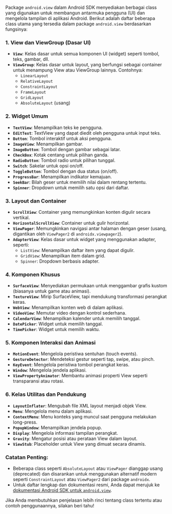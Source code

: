 Package `android.view` dalam Android SDK menyediakan berbagai class yang digunakan untuk membangun antarmuka pengguna (UI) dan mengelola tampilan di aplikasi Android. Berikut adalah daftar beberapa class utama yang tersedia dalam package `android.view` berdasarkan fungsinya:

### 1. **View dan ViewGroup (Dasar UI)**
- **`View`**: Kelas dasar untuk semua komponen UI (widget) seperti tombol, teks, gambar, dll.
- **`ViewGroup`**: Kelas dasar untuk layout, yang berfungsi sebagai container untuk menampung View atau ViewGroup lainnya. Contohnya:
  - `LinearLayout`
  - `RelativeLayout`
  - `ConstraintLayout`
  - `FrameLayout`
  - `GridLayout`
  - `AbsoluteLayout` (usang)

### 2. **Widget Umum**
- **`TextView`**: Menampilkan teks ke pengguna.
- **`EditText`**: TextView yang dapat diedit oleh pengguna untuk input teks.
- **`Button`**: Tombol interaktif untuk aksi pengguna.
- **`ImageView`**: Menampilkan gambar.
- **`ImageButton`**: Tombol dengan gambar sebagai latar.
- **`CheckBox`**: Kotak centang untuk pilihan ganda.
- **`RadioButton`**: Tombol radio untuk pilihan tunggal.
- **`Switch`**: Sakelar untuk opsi on/off.
- **`ToggleButton`**: Tombol dengan dua status (on/off).
- **`ProgressBar`**: Menampilkan indikator kemajuan.
- **`SeekBar`**: Bilah geser untuk memilih nilai dalam rentang tertentu.
- **`Spinner`**: Dropdown untuk memilih satu opsi dari daftar.

### 3. **Layout dan Container**
- **`ScrollView`**: Container yang memungkinkan konten digulir secara vertikal.
- **`HorizontalScrollView`**: Container untuk gulir horizontal.
- **`ViewPager`**: Memungkinkan navigasi antar halaman dengan geser (usang, digantikan oleh `ViewPager2` di `androidx.viewpager2`).
- **`AdapterView`**: Kelas dasar untuk widget yang menggunakan adapter, seperti:
  - `ListView`: Menampilkan daftar item yang dapat digulir.
  - `GridView`: Menampilkan item dalam grid.
  - `Spinner`: Dropdown berbasis adapter.

### 4. **Komponen Khusus**
- **`SurfaceView`**: Menyediakan permukaan untuk menggambar grafis kustom (biasanya untuk game atau animasi).
- **`TextureView`**: Mirip SurfaceView, tapi mendukung transformasi perangkat keras.
- **`WebView`**: Menampilkan konten web di dalam aplikasi.
- **`VideoView`**: Memutar video dengan kontrol sederhana.
- **`CalendarView`**: Menampilkan kalender untuk memilih tanggal.
- **`DatePicker`**: Widget untuk memilih tanggal.
- **`TimePicker`**: Widget untuk memilih waktu.

### 5. **Komponen Interaksi dan Animasi**
- **`MotionEvent`**: Mengelola peristiwa sentuhan (touch events).
- **`GestureDetector`**: Mendeteksi gestur seperti tap, swipe, atau pinch.
- **`KeyEvent`**: Mengelola peristiwa tombol perangkat keras.
- **`Window`**: Mengelola jendela aplikasi.
- **`ViewPropertyAnimator`**: Membantu animasi properti View seperti transparansi atau rotasi.

### 6. **Kelas Utilitas dan Pendukung**
- **`LayoutInflater`**: Mengubah file XML layout menjadi objek View.
- **`Menu`**: Mengelola menu dalam aplikasi.
- **`ContextMenu`**: Menu konteks yang muncul saat pengguna melakukan long-press.
- **`PopupWindow`**: Menampilkan jendela popup.
- **`Display`**: Mengelola informasi tampilan perangkat.
- **`Gravity`**: Mengatur posisi atau perataan View dalam layout.
- **`ViewStub`**: Placeholder untuk View yang dimuat secara dinamis.

### Catatan Penting:
- Beberapa class seperti `AbsoluteLayout` atau `ViewPager` dianggap usang (deprecated) dan disarankan untuk menggunakan alternatif modern seperti `ConstraintLayout` atau `ViewPager2` dari package `androidx`.
- Untuk daftar lengkap dan dokumentasi resmi, Anda dapat merujuk ke [dokumentasi Android SDK untuk `android.view`](https://developer.android.com/reference/android/view/package-summary).

Jika Anda membutuhkan penjelasan lebih rinci tentang class tertentu atau contoh penggunaannya, silakan beri tahu!